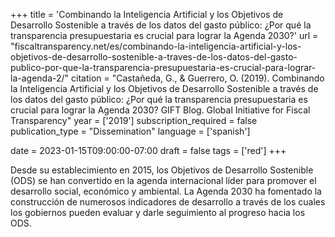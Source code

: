 +++
title = 'Combinando la Inteligencia Artificial y los Objetivos de Desarrollo Sostenible a través de los datos del gasto público: ¿Por qué la transparencia presupuestaria es crucial para lograr la Agenda 2030?'
url = "fiscaltransparency.net/es/combinando-la-inteligencia-artificial-y-los-objetivos-de-desarrollo-sostenible-a-traves-de-los-datos-del-gasto-publico-por-que-la-transparencia-presupuestaria-es-crucial-para-lograr-la-agenda-2/"
citation = "Castañeda, G., &amp; Guerrero, O. (2019). Combinando la Inteligencia Artificial y los Objetivos de Desarrollo Sostenible a través de los datos del gasto público: ¿Por qué la transparencia presupuestaria es crucial para lograr la Agenda 2030? GIFT Blog. Global Initiative for Fiscal Transparency"
year = ['2019']
subscription_required = false
publication_type = "Dissemination"
language = ['spanish']


date = 2023-01-15T09:00:00-07:00
draft = false
tags = ['red']
+++

Desde su establecimiento en 2015, los Objetivos de Desarrollo Sostenible (ODS) se han convertido en la agenda internacional lí­der para promover el desarrollo social, económico y ambiental. La Agenda 2030 ha fomentado la construcción de numerosos indicadores de desarrollo a través de los cuales los gobiernos pueden evaluar y darle seguimiento al progreso hacia los ODS.
